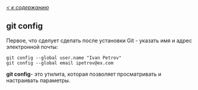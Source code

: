 [*< к содержанию*](./readme.md)

## git config

Первое, что сделует сделать после установки Git - указать имя и адрес электронной почты:

```bash=
git config --global user.name "Ivan Petrov"
git config --global email ipetrov@ex.com
```
**git config**- это утилита, которая позволяет просматривать и настраивать параметры.